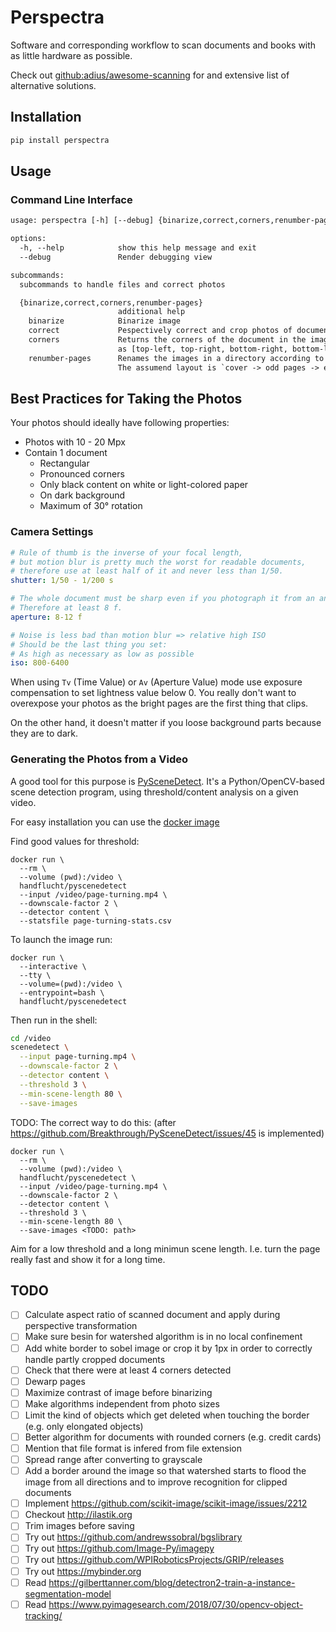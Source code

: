 # Perspectra

Software and corresponding workflow to scan documents and books
with as little hardware as possible.

Check out [github:adius/awesome-scanning]
for and extensive list of alternative solutions.

[github:adius/awesome-scanning]: https://github.com/adius/awesome-scanning


## Installation

```bash
pip install perspectra
```


## Usage

### Command Line Interface

```txt
usage: perspectra [-h] [--debug] {binarize,correct,corners,renumber-pages} ...

options:
  -h, --help            show this help message and exit
  --debug               Render debugging view

subcommands:
  subcommands to handle files and correct photos

  {binarize,correct,corners,renumber-pages}
                        additional help
    binarize            Binarize image
    correct             Pespectively correct and crop photos of documents.
    corners             Returns the corners of the document in the image
                        as [top-left, top-right, bottom-right, bottom-left]
    renumber-pages      Renames the images in a directory according to their page numbers.
                        The assumend layout is `cover -> odd pages -> even pages reversed`
```


## Best Practices for Taking the Photos

Your photos should ideally have following properties:

- Photos with 10 - 20 Mpx
- Contain 1 document
    - Rectangular
    - Pronounced corners
    - Only black content on white or light-colored paper
    - On dark background
    - Maximum of 30° rotation


### Camera Settings

```yaml
# Rule of thumb is the inverse of your focal length,
# but motion blur is pretty much the worst for readable documents,
# therefore use at least half of it and never less than 1/50.
shutter: 1/50 - 1/200 s

# The whole document must be sharp even if you photograph it from an angle.
# Therefore at least 8 f.
aperture: 8-12 f

# Noise is less bad than motion blur => relative high ISO
# Should be the last thing you set:
# As high as necessary as low as possible
iso: 800-6400
```

When using `Tv` (Time Value) or `Av` (Aperture Value) mode
use exposure compensation to set lightness value below 0.
You really don't want to overexpose your photos as the bright pages
are the first thing that clips.

On the other hand,
it doesn't matter if you loose background parts because they are to dark.


### Generating the Photos from a Video

A good tool for this purpose is [PySceneDetect].
It's a Python/OpenCV-based scene detection program,
using threshold/content analysis on a given video.

[PySceneDetect]: https://github.com/Breakthrough/PySceneDetect

For easy installation you can use the [docker image]

[docker image]: https://github.com/handflucht/PySceneDetect


Find good values for threshold:

```fish
docker run \
  --rm \
  --volume (pwd):/video \
  handflucht/pyscenedetect
  --input /video/page-turning.mp4 \
  --downscale-factor 2 \
  --detector content \
  --statsfile page-turning-stats.csv
```


To launch the image run:

```fish
docker run \
  --interactive \
  --tty \
  --volume=(pwd):/video \
  --entrypoint=bash \
  handflucht/pyscenedetect
```


Then run in the shell:

```bash
cd /video
scenedetect \
  --input page-turning.mp4 \
  --downscale-factor 2 \
  --detector content \
  --threshold 3 \
  --min-scene-length 80 \
  --save-images
```


TODO: The correct way to do this:
(after https://github.com/Breakthrough/PySceneDetect/issues/45 is implemented)

```fish
docker run \
  --rm \
  --volume (pwd):/video \
  handflucht/pyscenedetect \
  --input /video/page-turning.mp4 \
  --downscale-factor 2 \
  --detector content \
  --threshold 3 \
  --min-scene-length 80 \
  --save-images <TODO: path>
```

Aim for a low threshold and a long minimun scene length.
I.e. turn the page really fast and show it for a long time.


## TODO

- [ ] Calculate aspect ratio of scanned document
    and apply during perspective transformation
- [ ] Make sure besin for watershed algorithm is in no local confinement
- [ ] Add white border to sobel image or crop it by 1px in order
    to correctly handle partly cropped documents
- [ ] Check that there were at least 4 corners detected
- [ ] Dewarp pages
- [ ] Maximize contrast of image before binarizing
- [ ] Make algorithms independent from photo sizes
- [ ] Limit the kind of objects which get deleted when touching the border
    (e.g. only elongated objects)
- [ ] Better algorithm for documents with rounded corners (e.g. credit cards)
- [ ] Mention that file format is infered from file extension
- [ ] Spread range after converting to grayscale
- [ ] Add a border around the image
    so that watershed starts to flood the image from all directions
    and to improve recognition for clipped documents
- [ ] Implement https://github.com/scikit-image/scikit-image/issues/2212
- [ ] Checkout http://ilastik.org
- [ ] Trim images before saving
- [ ] Try out https://github.com/andrewssobral/bgslibrary
- [ ] Try out https://github.com/Image-Py/imagepy
- [ ] Try out https://github.com/WPIRoboticsProjects/GRIP/releases
- [ ] Try out https://mybinder.org
- [ ] Read https://gilberttanner.com/blog/detectron2-train-a-instance-segmentation-model
- [ ] Read https://www.pyimagesearch.com/2018/07/30/opencv-object-tracking/
